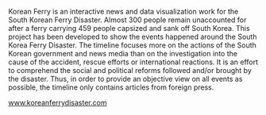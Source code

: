 Korean Ferry is an interactive news and data visualization work for the South Korean Ferry Disaster. Almost 300 people remain unaccounted for after a ferry carrying 459 people capsized and sank off South Korea. This project has been developed to show the events happened around the South Korea Ferry Disaster. The timeline focuses more on the actions of the South Korean government and news media than on the investigation into the cause of the accident, rescue efforts or international reactions. It is an effort to comprehend the social and political reforms followed and/or brought by the disaster. Thus, in order to provide an objective view on all events as possible, the timeline only contains articles from foreign press.

www.koreanferrydisaster.com

